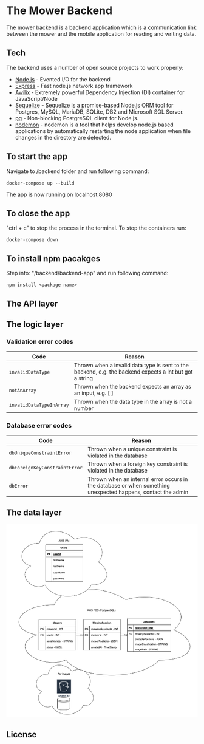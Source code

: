 # The Mower Backend 

The mower backend is a backend application which is a communication link between the mower and the mobile application for reading and writing data.

## Tech

The backend uses a number of open source projects to work properly:

- [Node.js] - Evented I/O for the backend
- [Express] - Fast node.js network app framework 
- [Awilix] - Extremely powerful Dependency Injection (DI) container for JavaScript/Node
- [Sequelize] - Sequelize is a promise-based Node.js ORM tool for Postgres, MySQL, MariaDB, SQLite, DB2 and Microsoft SQL Server.
- [pg] - Non-blocking PostgreSQL client for Node.js.
- [nodemon] - nodemon is a tool that helps develop node.js based applications by automatically restarting the node application when file changes in the directory are detected.
## To start the app
Navigate to /backend folder and run following command:
```
docker-compose up --build
```
The app is now running on localhost:8080

## To close the app
"ctrl + c" to stop the process in the terminal.
To stop the containers run:
```
docker-compose down
```

## To install npm pacakges
Step into: "/backend/backend-app" and run following command:
```
npm install <package name>
```
## The API layer 
## The logic layer
### Validation error codes
|           Code             |                                Reason                               |   
| -------------------------  | ------------------------------------------------------------------- |
| `invalidDataType`          | Thrown when a invalid data type is sent to the backend, e.g. the backend expects a Int but got a string| 
| `notAnArray`               | Thrown when the backend expects an array as an input, e.g. [ ]    | 
| `invalidDataTypeInArray`   | Thrown when the data type in the array is not a number |
### Database error codes
|           Code             |                                Reason                               |   
| -------------------------  | ------------------------------------------------------------------- |
| `dbUniqueConstraintError`  | Thrown when a unique constraint is violated in the database         | 
| `dbForeignKeyConstraintError`| Thrown when a foreign key constraint is violated in the database  | 
| `dbError`                  | Thrown when an internal error occurs in the database or when something unexpected happens, contact the admin|
## The data layer

![Data structure](/documentation/dataStructure.png)
 



## License


 [Awilix]: <https://www.npmjs.com/package/awilix>

   [dill]: <https://github.com/joemccann/dillinger>
   [git-repo-url]: <https://github.com/joemccann/dillinger.git>
   [john gruber]: <http://daringfireball.net>
   [df1]: <http://daringfireball.net/projects/markdown/>
   [markdown-it]: <https://github.com/markdown-it/markdown-it>
   [Ace Editor]: <http://ace.ajax.org>
   [node.js]: <http://nodejs.org>
   [Express]: <http://expressjs.com/>
   [jQuery]: <http://jquery.com>
   [Sequelize]:<https://www.npmjs.com/package/sequelize>
   [Nodemon]:<https://www.npmjs.com/package/nodemon>
   [pg]:<https://www.npmjs.com/package/pg>
